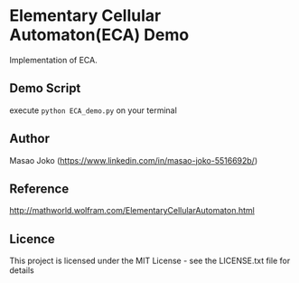 # Elementary Cellular Automaton(ECA) Demo
Implementation of ECA.

## Demo Script
execute `python ECA_demo.py` on your terminal

## Author 
Masao Joko (https://www.linkedin.com/in/masao-joko-5516692b/)

## Reference 
http://mathworld.wolfram.com/ElementaryCellularAutomaton.html

## Licence 
This project is licensed under the MIT License - see the LICENSE.txt file for details
